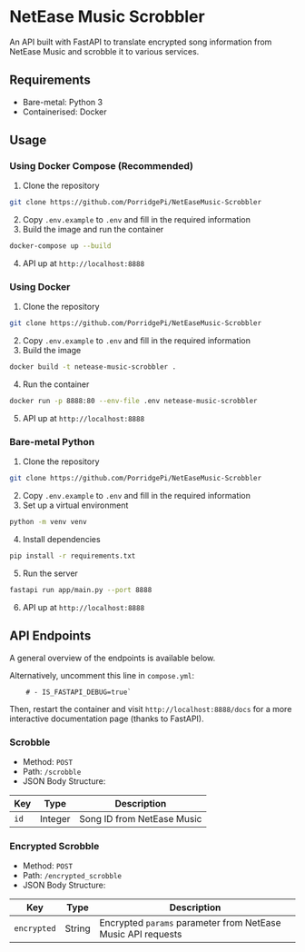 # NetEase Music Scrobbler

An API built with FastAPI to translate encrypted song information from NetEase Music and scrobble it to various services.

## Requirements
- Bare-metal: Python 3
- Containerised: Docker

## Usage
### Using Docker Compose (Recommended)
1. Clone the repository
```sh
git clone https://github.com/PorridgePi/NetEaseMusic-Scrobbler
```
2. Copy `.env.example` to `.env` and fill in the required information
3. Build the image and run the container
```sh
docker-compose up --build
```
4. API up at `http://localhost:8888`

### Using Docker
1. Clone the repository
```sh
git clone https://github.com/PorridgePi/NetEaseMusic-Scrobbler
```
2. Copy `.env.example` to `.env` and fill in the required information
3. Build the image
```sh
docker build -t netease-music-scrobbler .
```
4. Run the container
```sh
docker run -p 8888:80 --env-file .env netease-music-scrobbler
```
5. API up at `http://localhost:8888`

### Bare-metal Python
1. Clone the repository
```sh
git clone https://github.com/PorridgePi/NetEaseMusic-Scrobbler
```
2. Copy `.env.example` to `.env` and fill in the required information
3. Set up a virtual environment
```sh
python -m venv venv
```
4. Install dependencies
```sh
pip install -r requirements.txt
```
5. Run the server
```sh
fastapi run app/main.py --port 8888
```
6. API up at `http://localhost:8888`

## API Endpoints
A general overview of the endpoints is available below.

Alternatively, uncomment this line in `compose.yml`:
```
    # - IS_FASTAPI_DEBUG=true`
```
Then, restart the container and visit `http://localhost:8888/docs` for a more interactive documentation page (thanks to FastAPI).

### Scrobble
- Method: `POST`
- Path: `/scrobble`
- JSON Body Structure:

| Key | Type | Description |
| --- | ---- | ----------- |
| `id` | Integer | Song ID from NetEase Music |

### Encrypted Scrobble
- Method: `POST`
- Path: `/encrypted_scrobble`
- JSON Body Structure:

| Key | Type | Description |
| --- | ---- | ----------- |
| `encrypted` | String | Encrypted `params` parameter from NetEase Music API requests |
